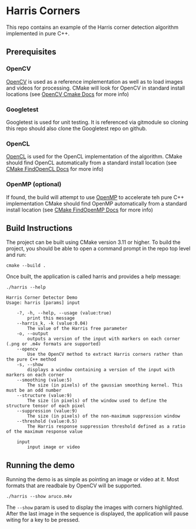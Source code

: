 # Harris Corners

This repo contains an example of the Harris corner detection algorithm implemented in pure C++.

## Prerequisites

### OpenCV

[OpenCV](https://opencv.org/) is used as a reference implementation as well as to load images and videos for processing.
CMake will look for OpenCV in standard install locations (see [OpenCV Cmake Docs](https://docs.opencv.org/3.4.5/db/df5/tutorial_linux_gcc_cmake.html) for more info)

### Googletest

Googletest is used for unit testing. It is referenced via gitmodule so cloning this repo should also clone the Googletest repo on github.

### OpenCL

[OpenCL](https://www.khronos.org/opencl/) is used for the OpenCL implementation of the algorithm.
CMake should find OpenCL automatically from a standard install location (see [CMake FindOpenCL Docs](https://cmake.org/cmake/help/latest/module/FindOpenCL.html) for more info)

### OpenMP (optional)

If found, the build will attempt to use [OpenMP](https://www.openmp.org/) to accelerate teh pure C++ implementation
CMake should find OpenMP automatically from a standard install location (see [CMake FindOpenMP Docs](https://cmake.org/cmake/help/latest/module/FindOpenMP.html) for more info)

## Build Instructions

The project can be built using CMake version 3.11 or higher. To build the project, you should be able to open a command prompt in the repo top level and run:

```
cmake --build .
```

Once built, the application is called harris and provides a help message:
```
./harris --help

Harris Corner Detector Demo
Usage: harris [params] input 

	-?, -h, --help, --usage (value:true)
		print this message
	--harris_k, -k (value:0.04)
		The value of the Harris free parameter
	-o, --output
		outputs a version of the input with markers on each corner (.png or .m4v formats are supported)
	--opencv
		Use the OpenCV method to extract Harris corners rather than the pure C++ method
	-s, --show
		displays a window containing a version of the input with markers on each corner
	--smoothing (value:5)
		The size (in pixels) of the gaussian smoothing kernel. This must be an odd number
	--structure (value:9)
		The size (in pixels) of the window used to define the structure tensor of each pixel
	--suppression (value:9)
		The size (in pixels) of the non-maximum suppression window
	--threshold (value:0.5)
		The Harris response suppression threshold defined as a ratio of the maximum response value

	input
		input image or video
```
## Running the demo

Running the demo is as simple as pointing an image or video at it. 
Most formats that are readbale by OpenCV will be supported.

```
./harris --show aruco.m4v
```

The `--show` param is used to display the images with corners highlighted.
After the last image in the sequence is displayed, the application will pause witing for a key to be pressed.
